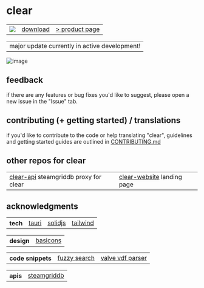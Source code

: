 # clear

<table>
<tbody>
<tr>
<td><img src="https://img.shields.io/github/downloads/adithyasource/clear/1.0.0/total.svg?style=flat-square&logo=none&label=downloads:&labelColor=666666&color=666666"></td>
<td><a href="https://github.com/adithyasource/clear/releases/tag/1.0.0">download</a></td>
<td><a href="https://clear.adithya.zip/" target="_blank">> product page</a></td>
</tr>
</tbody>
</table>
<table>
<tbody>
<tr>
<td>major update currently in active development!</td>
</tr>
</tbody>
</table>


![image](https://github.com/adithyasource/clear/assets/140549783/bd4dae97-4b0b-466f-a1ff-570ae05a0eec)

## feedback

if there are any features or bug fixes you'd like to suggest, please open a new issue in the "Issue" tab.

## contributing (+ getting started) / translations

if you'd like to contribute to the code or help translating "clear", guidelines and getting started guides are outlined in [CONTRIBUTING.md](https://github.com/adithyasource/clear/blob/main/CONTRIBUTING.md)

## other repos for clear

<table>
<tbody>
<tr>
<td><a href="https://github.com/adithyasource/clear-api" target="_blank">clear-api</a> steamgriddb proxy for clear</td>
<td><a href="https://github.com/adithyasource/clear-website" target="_blank">clear-website</a> landing page</td>
</tr>
</tbody>
</table>

## acknowledgments

<table>
<tbody>
<tr>
<th>tech</th>
<td><a href="https://tauri.app" target="_blank">tauri</a></td>
<td><a href="https://www.solidjs.com" target="_blank">solidjs</a></td>
<td><a href="https://tailwindcss.com" target="_blank">tailwind</a></td>
</tr>
</tbody>
</table>

<table>
<tbody>
<tr>
<th>design</th>
<td><a href="https://basicons.xyz" target="_blank">basicons</a></td>
</tr>
</tbody>
</table>


<table>
<tbody>
<tr>
<th>code snippets</th>
<td><a href="https://github.com/bevacqua/fuzzysearch" target="_blank">fuzzy search</a></td>
<td><a href="https://github.com/node-steam/vdf" target="_blank">valve vdf parser</a></td>
</tr>
</tbody>
</table>


<table>
<tbody>
<tr>
<th>apis</th>
<td><a href="https://www.steamgriddb.com/api/v2" target="_blank">steamgriddb</a></td>
</tr>
</tbody>
</table>
